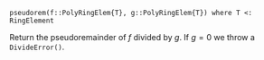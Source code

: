 ```
pseudorem(f::PolyRingElem{T}, g::PolyRingElem{T}) where T <: RingElement
```

Return the pseudoremainder of $f$ divided by $g$. If $g = 0$ we throw a `DivideError()`.
